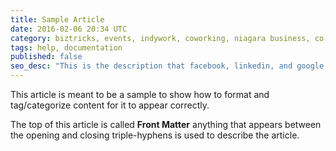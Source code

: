```yaml
---
title: Sample Article
date: 2016-02-06 20:34 UTC
category: biztricks, events, indywork, coworking, niagara business, co-ops, social enterprise, member profiles, news
tags: help, documentation
published: false
seo_desc: "This is the description that facebook, linkedin, and google will use when sharing."
---
```


This article is meant to be a sample to show how to format and tag/categorize content for it to appear correctly.

The top of this article is called __Front Matter__ anything that appears between the opening and closing triple-hyphens is used to describe the article.
